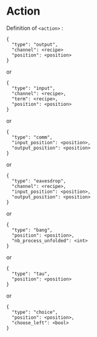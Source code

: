 # Action 

Definition of `<action>` :

```
{
  "type": "output",
  "channel": <recipe>
  "position": <position>
}
```
or
```
{
  "type": "input",
  "channel": <recipe>,
  "term": <recipe>,
  "position": <position>
}
```
or
```
{
  "type": "comm",
  "input_position": <position>,
  "output_position": <position>
}
```
or
```
{
  "type": "eavesdrop",
  "channel": <recipe>,
  "input_position": <position>,
  "output_position": <position>
}
```
or
```
{
  "type": "bang",
  "position": <position>,
  "nb_process_unfolded": <int>
}
```
or
```
{
  "type": "tau",
  "position": <position>
}
```
or
```
{
  "type": "choice",
  "position": <position>,
  "choose_left": <bool>
}
```
